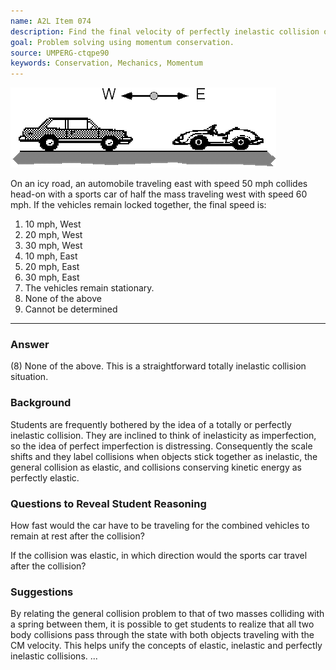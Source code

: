 ```yaml
---
name: A2L Item 074
description: Find the final velocity of perfectly inelastic collision of two cars.
goal: Problem solving using momentum conservation.
source: UMPERG-ctqpe90
keywords: Conservation, Mechanics, Momentum
---
```


![Item074_fig1.gif](../images/Item074_fig1.gif)

On an icy road, an automobile traveling east with speed 50 mph collides
head-on with a sports car of half the mass traveling west with speed 60
mph.  If the vehicles remain locked together, the final speed is:

1. 10 mph, West
2. 20 mph, West
3. 30 mph, West
4. 10 mph, East
5. 20 mph, East
6. 30 mph, East
7. The vehicles remain stationary.
8. None of the above
9. Cannot be determined

<hr/>

### Answer

(8) None of the above.  This is a straightforward totally inelastic
collision situation.

### Background

Students are frequently bothered by the idea of a totally or perfectly
inelastic collision.  They are inclined to think of inelasticity as
imperfection, so the idea of perfect imperfection is distressing. 
Consequently the scale shifts and they label collisions when objects
stick together as inelastic, the general collision as elastic, and
collisions conserving kinetic energy as perfectly elastic.

### Questions to Reveal Student Reasoning

How fast would the car have to be traveling for the combined vehicles to
remain at rest after the collision?

If the collision was elastic, in which direction would the sports car
travel after the collision?

### Suggestions

By relating the general collision problem to that of two masses
colliding with a spring between them, it is possible to get students to
realize that all two body collisions pass through the state with both
objects traveling with the CM velocity.  This helps unify the concepts
of elastic, inelastic and perfectly inelastic collisions.
...
